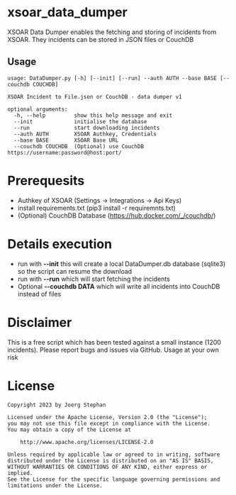 # xsoar_data_dumper
XSOAR Data Dumper enables the fetching and storing of incidents from XSOAR. They incidents can be stored in JSON files or CouchDB

## Usage
    usage: DataDumper.py [-h] [--init] [--run] --auth AUTH --base BASE [--couchdb COUCHDB]

    XSOAR Incident to File.json or CouchDB - data dumper v1

    optional arguments:
      -h, --help         show this help message and exit
      --init             initialise the database
      --run              start downloading incidents
      --auth AUTH        XSOAR Authkey, Credentials
      --base BASE        XSOAR Base URL
      --couchdb COUCHDB  (Optional) use CouchDB https://username:password@host:port/
      
# Prerequesits
* Authkey of XSOAR (Settings -> Integrations -> Api Keys)
* install requirements.txt (pip3 install -r requiremnts.txt)
* (Optional) CouchDB Database (https://hub.docker.com/_/couchdb/)

# Details execution
* run with **--init** this will create a local DataDumper.db database (sqlite3) so the script can resume the download
* run with **--run** which will start fetching the incidents
* Optional **--couchdb DATA** which will write all incidents into CouchDB instead of files

# Disclaimer
This is a free script which has been tested against a small instance (1200 incidents). Please report bugs and issues via GitHub. Usage at your own risk

# License
    Copyright 2023 by Joerg Stephan

    Licensed under the Apache License, Version 2.0 (the "License");
    you may not use this file except in compliance with the License.
    You may obtain a copy of the License at

        http://www.apache.org/licenses/LICENSE-2.0

    Unless required by applicable law or agreed to in writing, software
    distributed under the License is distributed on an "AS IS" BASIS,
    WITHOUT WARRANTIES OR CONDITIONS OF ANY KIND, either express or implied.
    See the License for the specific language governing permissions and
    limitations under the License.
